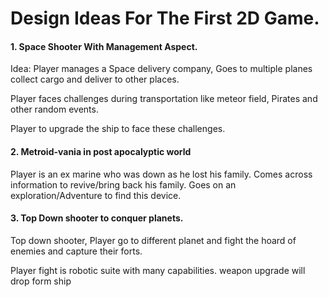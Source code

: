 # Design Ideas For The First 2D Game.

#### 1. Space Shooter With Management Aspect.

Idea: Player manages a Space delivery company, Goes to multiple planes collect cargo and deliver to other places.

Player faces challenges during transportation like meteor field, Pirates and other random events.

Player to upgrade the ship to face these challenges.

#### 2. Metroid-vania in post apocalyptic world

Player is an ex marine who was down as he lost his family. Comes across information to revive/bring back his family. Goes on an exploration/Adventure to find this device.

#### 3. Top Down shooter to conquer planets.

Top down shooter, Player go to different planet and fight the hoard of enemies and capture their forts.

Player fight is robotic suite with many capabilities.
weapon upgrade will drop form ship